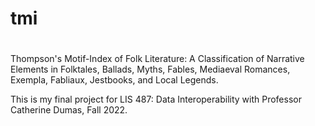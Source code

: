 # tmi
# 
Thompson's Motif-Index of Folk Literature: A Classification of Narrative Elements in Folktales, Ballads, Myths, Fables, Mediaeval Romances, Exempla, Fabliaux, Jestbooks, and Local Legends.

This is my final project for LIS 487: Data Interoperability with Professor Catherine Dumas, Fall 2022.

